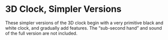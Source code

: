 # 3D Clock, Simpler Versions

These simpler versions of the 3D clock begin with a very primitive black and white clock, and gradually add features. The “sub-second hand” and sound of the full version are not included.
